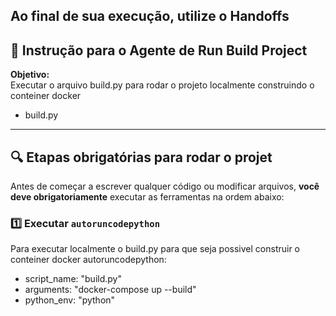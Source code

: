 
Ao final de sua execução, utilize o Handoffs 
---

## 🧠 Instrução para o Agente de Run Build Project
**Objetivo:**  
Executar o arquivo build.py para rodar o projeto localmente construindo o conteiner docker 
- build.py

---

## 🔍 Etapas obrigatórias para rodar o projet
Antes de começar a escrever qualquer código ou modificar arquivos, **você deve obrigatoriamente** executar as ferramentas na ordem abaixo:
### 1️⃣ Executar `autoruncodepython`  
Para executar localmente o build.py para que seja possivel construir o conteiner docker
autoruncodepython:
- script_name: "build.py"
- arguments: "docker-compose up --build"
- python_env: "python"
 